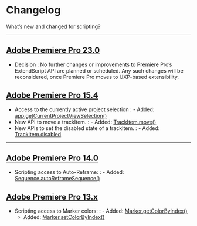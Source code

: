 # Changelog

What’s new and changed for scripting?

---

## [Adobe Premiere Pro 23.0]()

- Decision : No further changes or improvements to Premiere Pro’s ExtendScript API are planned or scheduled. Any such changes will be reconsidered, once Premiere Pro moves to UXP-based extensibility.

## [Adobe Premiere Pro 15.4]()

- Access to the currently active project selection
  : - Added: [app.getCurrentProjectViewSelection()](../application/application.md#app-getcurrentprojectviewselection)
- New API to move a trackItem.
  : - Added: [TrackItem.move()](../item/trackitem.md#trackitem-move)
- New APIs to set the disabled state of a trackItem.
  : - Added: [TrackItem.disabled](../item/trackitem.md#trackitem-disabled)

---

## [Adobe Premiere Pro 14.0]()

- Scripting access to Auto-Reframe:
  : - Added: [Sequence.autoReframeSequence()](../sequence/sequence.md#sequence-autoreframesequence)

## [Adobe Premiere Pro 13.x]()

- Scripting access to Marker colors:
  : - Added: [Marker.getColorByIndex()](../general/marker.md#marker-getcolorbyindex)
    - Added: [Marker.setColorByIndex()](../general/marker.md#marker-setcolorbyindex)
